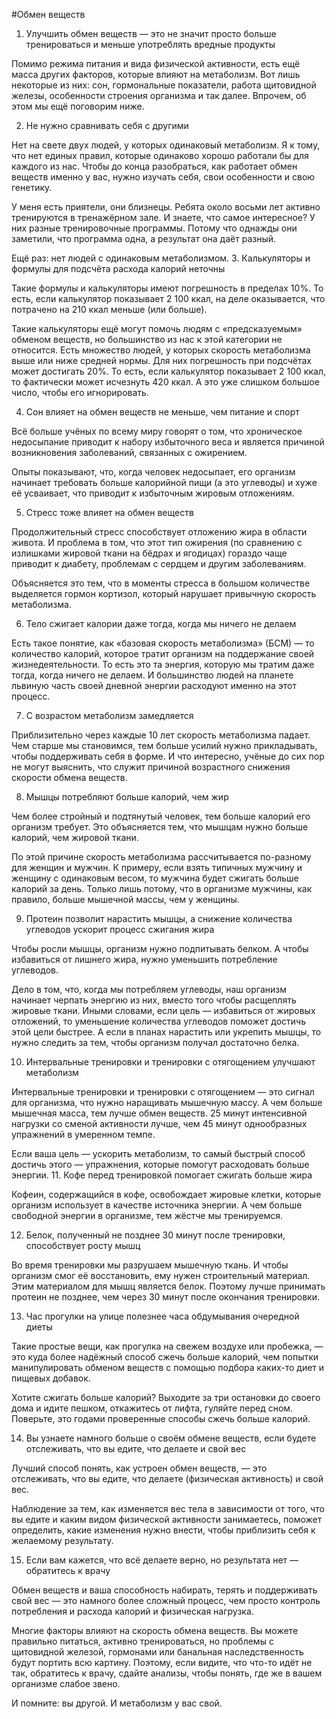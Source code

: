 #Обмен веществ

1. Улучшить обмен веществ — это не значит просто больше тренироваться и меньше употреблять вредные продукты

Помимо режима питания и вида физической активности, есть ещё масса других факторов, которые влияют на метаболизм. Вот лишь некоторые из них: сон, гормональные показатели, работа щитовидной железы, особенности строения организма и так далее. Впрочем, об этом мы ещё поговорим ниже.

2. Не нужно сравнивать себя с другими

Нет на свете двух людей, у которых одинаковый метаболизм. Я к тому, что нет единых правил, которые одинаково хорошо работали бы для каждого из нас. Чтобы до конца разобраться, как работает обмен веществ именно у вас, нужно изучать себя, свои особенности и свою генетику.

У меня есть приятели, они близнецы. Ребята около восьми лет активно тренируются в тренажёрном зале. И знаете, что самое интересное? У них разные тренировочные программы. Потому что однажды они заметили, что программа одна, а результат она даёт разный.

Ещё раз: нет людей с одинаковым метаболизмом.
3. Калькуляторы и формулы для подсчёта расхода калорий неточны

Такие формулы и калькуляторы имеют погрешность в пределах 10%. То есть, если калькулятор показывает 2 100 ккал, на деле оказывается, что потрачено на 210 ккал меньше (или больше).

Такие калькуляторы ещё могут помочь людям с «предсказуемым» обменом веществ, но большинство из нас к этой категории не относится. Есть множество людей, у которых скорость метаболизма выше или ниже средней нормы. Для них погрешность при подсчётах может достигать 20%. То есть, если калькулятор показывает 2 100 ккал, то фактически может исчезнуть 420 ккал. А это уже слишком большое число, чтобы его игнорировать.

4. Сон влияет на обмен веществ не меньше, чем питание и спорт

Всё больше учёных по всему миру говорят о том, что хроническое недосыпание приводит к набору избыточного веса и является причиной возникновения заболеваний, связанных с ожирением.

Опыты показывают, что, когда человек недосыпает, его организм начинает требовать больше калорийной пищи (а это углеводы) и хуже её усваивает, что приводит к избыточным жировым отложениям.

5. Стресс тоже влияет на обмен веществ

Продолжительный стресс способствует отложению жира в области живота. И проблема в том, что этот тип ожирения (по сравнению с излишками жировой ткани на бёдрах и ягодицах) гораздо чаще приводит к диабету, проблемам с сердцем и другим заболеваниям.

Объясняется это тем, что в моменты стресса в большом количестве выделяется гормон кортизол, который нарушает привычную скорость метаболизма.

6. Тело сжигает калории даже тогда, когда мы ничего не делаем

Есть такое понятие, как «базовая скорость метаболизма» (БСМ) — то количество калорий, которое тратит организм на поддержание своей жизнедеятельности. То есть это та энергия, которую мы тратим даже тогда, когда ничего не делаем. И большинство людей на планете львиную часть своей дневной энергии расходуют именно на этот процесс.

7. С возрастом метаболизм замедляется

Приблизительно через каждые 10 лет скорость метаболизма падает. Чем старше мы становимся, тем больше усилий нужно прикладывать, чтобы поддерживать себя в форме. И что интересно, учёные до сих пор не могут выяснить, что служит причиной возрастного снижения скорости обмена веществ.

8. Мышцы потребляют больше калорий, чем жир

Чем более стройный и подтянутый человек, тем больше калорий его организм требует. Это объясняется тем, что мышцам нужно больше калорий, чем жировой ткани.

По этой причине скорость метаболизма рассчитывается по-разному для женщин и мужчин. К примеру, если взять типичных мужчину и женщину с одинаковым весом, то мужчина будет сжигать больше калорий за день. Только лишь потому, что в организме мужчины, как правило, больше мышечной массы, чем у женщины.

9. Протеин позволит нарастить мышцы, а снижение количества углеводов ускорит процесс сжигания жира

Чтобы росли мышцы, организм нужно подпитывать белком. А чтобы избавиться от лишнего жира, нужно уменьшить потребление углеводов.

Дело в том, что, когда мы потребляем углеводы, наш организм начинает черпать энергию из них, вместо того чтобы расщеплять жировые ткани. Иными словами, если цель — избавиться от жировых отложений, то уменьшение количества углеводов поможет достичь этой цели быстрее. А если в планах нарастить или укрепить мышцы, то нужно следить за тем, чтобы организм получал достаточно белка.

10. Интервальные тренировки и тренировки с отягощением улучшают метаболизм

Интервальные тренировки и тренировки с отягощением — это сигнал для организма, что нужно наращивать мышечную массу. А чем больше мышечная масса, тем лучше обмен веществ. 25 минут интенсивной нагрузки со сменой активности лучше, чем 45 минут однообразных упражнений в умеренном темпе.

Если ваша цель — ускорить метаболизм, то самый быстрый способ достичь этого — упражнения, которые помогут расходовать больше энергии.
11. Кофе перед тренировкой помогает сжигать больше жира

Кофеин, содержащийся в кофе, освобождает жировые клетки, которые организм использует в качестве источника энергии. А чем больше свободной энергии в организме, тем жёстче мы тренируемся.

12. Белок, полученный не позднее 30 минут после тренировки, способствует росту мышц

Во время тренировки мы разрушаем мышечную ткань. И чтобы организм смог её восстановить, ему нужен строительный материал. Этим материалом для мышц является белок. Поэтому лучше принимать протеин не позднее, чем через 30 минут после окончания тренировки.

13. Час прогулки на улице полезнее часа обдумывания очередной диеты

Такие простые вещи, как прогулка на свежем воздухе или пробежка, — это куда более надёжный способ сжечь больше калорий, чем попытки манипулировать обменом веществ с помощью подбора каких-то диет и пищевых добавок.

Хотите сжигать больше калорий? Выходите за три остановки до своего дома и идите пешком, откажитесь от лифта, гуляйте перед сном. Поверьте, это годами проверенные способы сжечь больше калорий.

14. Вы узнаете намного больше о своём обмене веществ, если будете отслеживать, что вы едите, что делаете и свой вес

Лучший способ понять, как устроен обмен веществ, — это отслеживать, что вы едите, что делаете (физическая активность) и свой вес.

Наблюдение за тем, как изменяется вес тела в зависимости от того, что вы едите и каким видом физической активности занимаетесь, поможет определить, какие изменения нужно внести, чтобы приблизить себя к желаемому результату.

15. Если вам кажется, что всё делаете верно, но результата нет — обратитесь к врачу

Обмен веществ и ваша способность набирать, терять и поддерживать свой вес — это намного более сложный процесс, чем просто контроль потребления и расхода калорий и физическая нагрузка.

Многие факторы влияют на скорость обмена веществ. Вы можете правильно питаться, активно тренироваться, но проблемы с щитовидной железой, гормонами или банальная наследственность будут портить всю картину. Поэтому, если видите, что что-то идёт не так, обратитесь к врачу, сдайте анализы, чтобы понять, где же в вашем организме слабое звено.

И помните: вы другой. И метаболизм у вас свой.